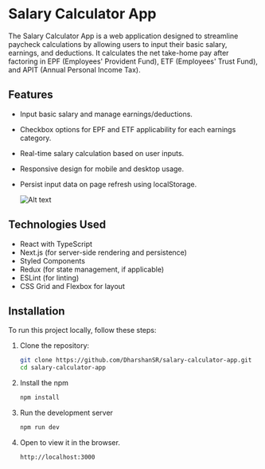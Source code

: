 # Salary Calculator App

The Salary Calculator App is a web application designed to streamline paycheck calculations by allowing users to input their basic salary, earnings, and deductions. It calculates the net take-home pay after factoring in EPF (Employees' Provident Fund), ETF (Employees' Trust Fund), and APIT (Annual Personal Income Tax).


## Features

- Input basic salary and manage earnings/deductions.
- Checkbox options for EPF and ETF applicability for each earnings category.
- Real-time salary calculation based on user inputs.
- Responsive design for mobile and desktop usage.
- Persist input data on page refresh using localStorage.

  ![Alt text]()

## Technologies Used

- React with TypeScript
- Next.js (for server-side rendering and persistence)
- Styled Components
- Redux (for state management, if applicable)
- ESLint (for linting)
- CSS Grid and Flexbox for layout


## Installation

To run this project locally, follow these steps:

1. Clone the repository:

   ```bash
   git clone https://github.com/DharshanSR/salary-calculator-app.git
   cd salary-calculator-app

2. Install the npm
   ```bash
   npm install

3. Run the development server
   ```bash
   npm run dev

4. Open to view it in the browser.
   ```bash
   http://localhost:3000

